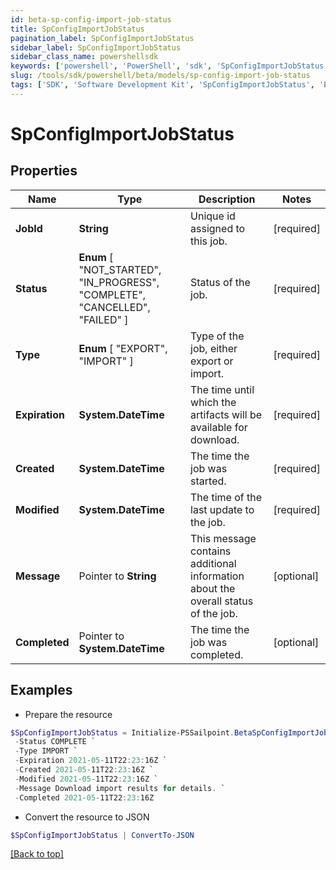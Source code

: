 ```yaml
---
id: beta-sp-config-import-job-status
title: SpConfigImportJobStatus
pagination_label: SpConfigImportJobStatus
sidebar_label: SpConfigImportJobStatus
sidebar_class_name: powershellsdk
keywords: ['powershell', 'PowerShell', 'sdk', 'SpConfigImportJobStatus', 'BetaSpConfigImportJobStatus'] 
slug: /tools/sdk/powershell/beta/models/sp-config-import-job-status
tags: ['SDK', 'Software Development Kit', 'SpConfigImportJobStatus', 'BetaSpConfigImportJobStatus']
---
```



# SpConfigImportJobStatus

## Properties

Name | Type | Description | Notes
------------ | ------------- | ------------- | -------------
**JobId** |  **String** | Unique id assigned to this job. | [required]
**Status** |   **Enum** [  "NOT_STARTED",    "IN_PROGRESS",    "COMPLETE",    "CANCELLED",    "FAILED" ] | Status of the job. | [required]
**Type** |   **Enum** [  "EXPORT",    "IMPORT" ] | Type of the job, either export or import. | [required]
**Expiration** |  **System.DateTime** | The time until which the artifacts will be available for download. | [required]
**Created** |  **System.DateTime** | The time the job was started. | [required]
**Modified** |  **System.DateTime** | The time of the last update to the job. | [required]
**Message** |  Pointer to **String** | This message contains additional information about the overall status of the job. | [optional] 
**Completed** |  Pointer to **System.DateTime** | The time the job was completed. | [optional] 

## Examples

- Prepare the resource
```powershell
$SpConfigImportJobStatus = Initialize-PSSailpoint.BetaSpConfigImportJobStatus  -JobId 3469b87d-48ca-439a-868f-2160001da8c1 `
 -Status COMPLETE `
 -Type IMPORT `
 -Expiration 2021-05-11T22:23:16Z `
 -Created 2021-05-11T22:23:16Z `
 -Modified 2021-05-11T22:23:16Z `
 -Message Download import results for details. `
 -Completed 2021-05-11T22:23:16Z
```

- Convert the resource to JSON
```powershell
$SpConfigImportJobStatus | ConvertTo-JSON
```


[[Back to top]](#) 

